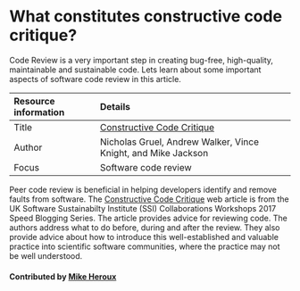 
# What constitutes constructive code critique?
Code Review is a very important step in creating bug-free, high-quality, maintainable and sustainable code. Lets learn about some important aspects of software code review in this article.

**Resource information** | **Details** 
:--- | :--- 
Title  | [Constructive Code Critique](https://www.software.ac.uk/blog/2017-05-11-constructive-code-critique)
Author | Nicholas Gruel, Andrew Walker, Vince Knight, and Mike Jackson
Focus | Software code review

Peer code review is beneficial in helping developers identify and remove faults from software. The [Constructive Code Critique](https://www.software.ac.uk/blog/2017-05-11-constructive-code-critique) web article is from the UK Software Sustainabilty Institute (SSI) Collaborations Workshops 2017 Speed Blogging Series. The article provides advice for reviewing code.  The authors address what to do before, during and after the review.  They also provide advice about how to introduce this well-established and valuable practice into scientific software communities, where the practice may not be well understood.

<!--- #### Publication date: May 28, 2018 --->

#### Contributed by [Mike Heroux](https://github.com/maherou "Mike Heroux GitHub Profile")

<!---
Publish: yes
Categories: Development
Topics: Software engineering
Level: 2
Prerequisites: defaults
Aggregate: none
--->
